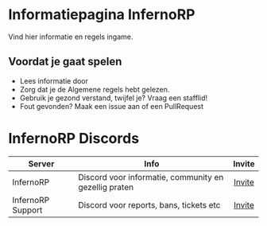 # Informatiepagina InfernoRP

Vind hier informatie en regels ingame.

## Voordat je gaat spelen

* Lees informatie door
* Zorg dat je de Algemene regels hebt gelezen.
* Gebruik je gezond verstand, twijfel je? Vraag een stafflid!
* Fout gevonden? Maak een issue aan of een PullRequest

# InfernoRP Discords
| Server | Info | Invite |
|---|---|:---:|
| InfernoRP | Discord voor informatie, community en gezellig praten| [Invite](https://discord.gg/infernoroleplay) |
| InfernoRP Support | Discord voor reports, bans, tickets etc | [Invite](https://discord.gg/eHJJQXJRuY) |